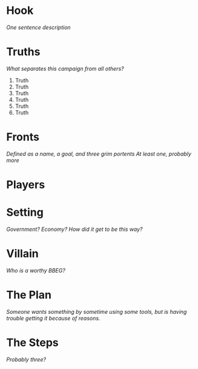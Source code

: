 # Hook
*One sentence description*

# Truths
*What separates this campaign from all others?*
1. Truth
2. Truth
3. Truth
4. Truth
5. Truth
6. Truth

# Fronts
*Defined as a name, a goal, and three grim portents*
*At least one, probably more*

# Players

# Setting
*Government? Economy? How did it get to be this way?*

# Villain
*Who is a worthy BBEG?*

# The Plan
*Someone wants something by sometime using some tools, but is having trouble getting it because of reasons.*

# The Steps
*Probably three?*

